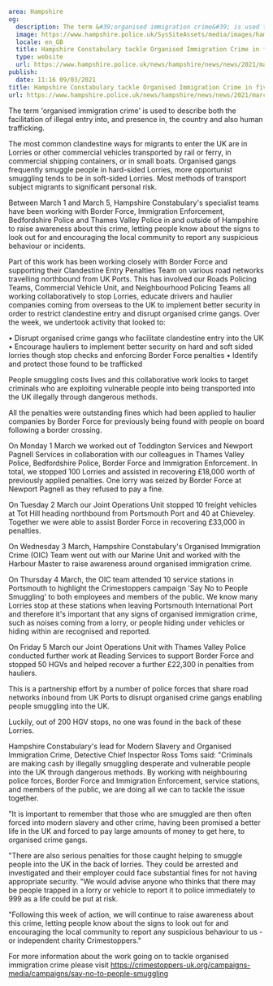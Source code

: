 ```yaml
area: Hampshire
og:
  description: The term &#39;organised immigration crime&#39; is used to describe both the facilitation of illegal entry into, and presence in, the country and also human trafficking.
  image: https://www.hampshire.police.uk/SysSiteAssets/media/images/hampshire/news/2021/march/6.7083_ho_haulier-campaign_stage-2_facebook-1_1200x628_v3_ukg-1.jpg?crop=(3,0,1196,628)&amp;w=600&amp;h=300&amp;scale=both
  locale: en_GB
  title: Hampshire Constabulary tackle Organised Immigration Crime in five days of targeted action
  type: website
  url: https://www.hampshire.police.uk/news/hampshire/news/news/2021/march/hampshire-constabulary-tackle-organised-immigration-crime-in-five-days-of-targeted-action/
publish:
  date: 11:16 09/03/2021
title: Hampshire Constabulary tackle Organised Immigration Crime in five days of targeted action | Hampshire Constabulary
url: https://www.hampshire.police.uk/news/hampshire/news/news/2021/march/hampshire-constabulary-tackle-organised-immigration-crime-in-five-days-of-targeted-action/
```

The term 'organised immigration crime' is used to describe both the facilitation of illegal entry into, and presence in, the country and also human trafficking.

The most common clandestine ways for migrants to enter the UK are in Lorries or other commercial vehicles transported by rail or ferry, in commercial shipping containers, or in small boats. Organised gangs frequently smuggle people in hard-sided Lorries, more opportunist smuggling tends to be in soft-sided Lorries. Most methods of transport subject migrants to significant personal risk.

Between March 1 and March 5, Hampshire Constabulary's specialist teams have been working with Border Force, Immigration Enforcement, Bedfordshire Police and Thames Valley Police in and outside of Hampshire to raise awareness about this crime, letting people know about the signs to look out for and encouraging the local community to report any suspicious behaviour or incidents.

Part of this work has been working closely with Border Force and supporting their Clandestine Entry Penalties Team on various road networks travelling northbound from UK Ports. This has involved our Roads Policing Teams, Commercial Vehicle Unit, and Neighbourhood Policing Teams all working collaboratively to stop Lorries, educate drivers and haulier companies coming from overseas to the UK to implement better security in order to restrict clandestine entry and disrupt organised crime gangs.
Over the week, we undertook activity that looked to:

• Disrupt organised crime gangs who facilitate clandestine entry into the UK
• Encourage hauliers to implement better security on hard and soft sided lorries though stop checks and enforcing Border Force penalties
• Identify and protect those found to be trafficked

People smuggling costs lives and this collaborative work looks to target criminals who are exploiting vulnerable people into being transported into the UK illegally through dangerous methods.

All the penalties were outstanding fines which had been applied to haulier companies by Border Force for previously being found with people on board following a border crossing.

On Monday 1 March we worked out of Toddington Services and Newport Pagnell Services in collaboration with our colleagues in Thames Valley Police, Bedfordshire Police, Border Force and Immigration Enforcement. In total, we stopped 100 Lorries and assisted in recovering £18,000 worth of previously applied penalties. One lorry was seized by Border Force at Newport Pagnell as they refused to pay a fine.

On Tuesday 2 March our Joint Operations Unit stopped 10 freight vehicles at Tot Hill heading northbound from Portsmouth Port and 40 at Chieveley. Together we were able to assist Border Force in recovering £33,000 in penalties.

On Wednesday 3 March, Hampshire Constabulary's Organised Immigration Crime (OIC) Team went out with our Marine Unit and worked with the Harbour Master to raise awareness around organised immigration crime.

On Thursday 4 March, the OIC team attended 10 service stations in Portsmouth to highlight the Crimestoppers campaign 'Say No to People Smuggling' to both employees and members of the public. We know many Lorries stop at these stations when leaving Portsmouth International Port and therefore it's important that any signs of organised immigration crime, such as noises coming from a lorry, or people hiding under vehicles or hiding within are recognised and reported.

On Friday 5 March our Joint Operations Unit with Thames Valley Police conducted further work at Reading Services to support Border Force and stopped 50 HGVs and helped recover a further £22,300 in penalties from hauliers.

This is a partnership effort by a number of police forces that share road networks inbound from UK Ports to disrupt organised crime gangs enabling people smuggling into the UK.

Luckily, out of 200 HGV stops, no one was found in the back of these Lorries.

Hampshire Constabulary's lead for Modern Slavery and Organised Immigration Crime, Detective Chief Inspector Ross Toms said: "Criminals are making cash by illegally smuggling desperate and vulnerable people into the UK through dangerous methods. By working with neighbouring police forces, Border Force and Immigration Enforcement, service stations, and members of the public, we are doing all we can to tackle the issue together.

"It is important to remember that those who are smuggled are then often forced into modern slavery and other crime, having been promised a better life in the UK and forced to pay large amounts of money to get here, to organised crime gangs.

"There are also serious penalties for those caught helping to smuggle people into the UK in the back of lorries. They could be arrested and investigated and their employer could face substantial fines for not having appropriate security.
"We would advise anyone who thinks that there may be people trapped in a lorry or vehicle to report it to police immediately to 999 as a life could be put at risk.

"Following this week of action, we will continue to raise awareness about this crime, letting people know about the signs to look out for and encouraging the local community to report any suspicious behaviour to us - or independent charity Crimestoppers."

For more information about the work going on to tackle organised immigration crime please visit https://crimestoppers-uk.org/campaigns-media/campaigns/say-no-to-people-smuggling
